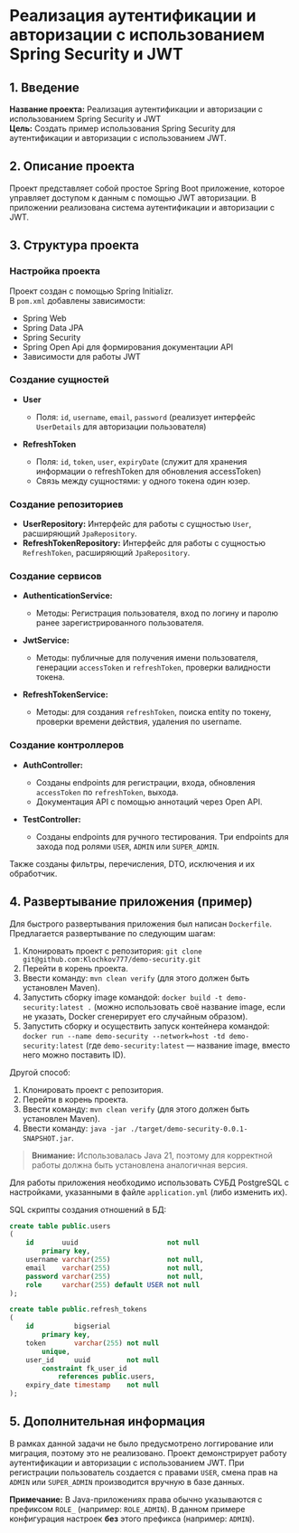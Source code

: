 # Реализация аутентификации и авторизации с использованием Spring Security и JWT

## 1. Введение

**Название проекта:** Реализация аутентификации и авторизации с использованием Spring Security и JWT  
**Цель:** Создать пример использования Spring Security для аутентификации и авторизации с использованием JWT.

## 2. Описание проекта

Проект представляет собой простое Spring Boot приложение, которое управляет доступом к данным с помощью JWT авторизации. В приложении реализована система аутентификации и авторизации с JWT.

## 3. Структура проекта

### Настройка проекта

Проект создан с помощью Spring Initializr.  
В `pom.xml` добавлены зависимости:

- Spring Web
- Spring Data JPA
- Spring Security
- Spring Open Api для формирования документации API
- Зависимости для работы JWT

### Создание сущностей

- **User**
  - Поля: `id`, `username`, `email`, `password` (реализует интерфейс `UserDetails` для авторизации пользователя)
  
- **RefreshToken**
  - Поля: `id`, `token`, `user`, `expiryDate` (служит для хранения информации о refreshToken для обновления accessToken)
  - Связь между сущностями: у одного токена один юзер.

### Создание репозиториев

- **UserRepository:** Интерфейс для работы с сущностью `User`, расширяющий `JpaRepository`.
- **RefreshTokenRepository:** Интерфейс для работы с сущностью `RefreshToken`, расширяющий `JpaRepository`.

### Создание сервисов

- **AuthenticationService:**
  - Методы: Регистрация пользователя, вход по логину и паролю ранее зарегистрированного пользователя.
  
- **JwtService:**
  - Методы: публичные для получения имени пользователя, генерации `accessToken` и `refreshToken`, проверки валидности токена.
  
- **RefreshTokenService:**
  - Методы: для создания `refreshToken`, поиска entity по токену, проверки времени действия, удаления по username.

### Создание контроллеров

- **AuthController:**
  - Созданы endpoints для регистрации, входа, обновления `accessToken` по `refreshToken`, выхода.
  - Документация API с помощью аннотаций через Open API.

- **TestController:**
  - Созданы endpoints для ручного тестирования. Три endpoints для захода под ролями `USER`, `ADMIN` или `SUPER_ADMIN`.

Также созданы фильтры, перечисления, DTO, исключения и их обработчик.

## 4. Развертывание приложения (пример)

Для быстрого развертывания приложения был написан `Dockerfile`. Предлагается развертывание по следующим шагам:

1. Клонировать проект с репозитория: `git clone git@github.com:Klochkov777/demo-security.git`
2. Перейти в корень проекта.
3. Ввести команду: `mvn clean verify` (для этого должен быть установлен Maven).
4. Запустить сборку image командой: `docker build -t demo-security:latest .` (можно использовать своё название image, если не указать, Docker сгенерирует его случайным образом).
5. Запустить сборку и осуществить запуск контейнера командой: `docker run --name demo-security --network=host -td demo-security:latest` (где `demo-security:latest` — название image, вместо него можно поставить ID).

Другой способ:

1. Клонировать проект с репозитория.
2. Перейти в корень проекта.
3. Ввести команду: `mvn clean verify` (для этого должен быть установлен Maven).
4. Ввести команду: `java -jar ./target/demo-security-0.0.1-SNAPSHOT.jar`.

> **Внимание:** Использовалась Java 21, поэтому для корректной работы должна быть установлена аналогичная версия.

Для работы приложения необходимо использовать СУБД PostgreSQL с настройками, указанными в файле `application.yml` (либо изменить их).

SQL скрипты создания отношений в БД:

```sql
create table public.users
(
    id       uuid                      not null
        primary key,
    username varchar(255)              not null,
    email    varchar(255)              not null,
    password varchar(255)              not null,
    role     varchar(255) default USER not null
);

create table public.refresh_tokens
(
    id          bigserial
        primary key,
    token       varchar(255) not null
        unique,
    user_id     uuid         not null
        constraint fk_user_id
            references public.users,
    expiry_date timestamp    not null
);

```
## 5. Дополнительная информация

В рамках данной задачи не было предусмотрено логгирование или миграция, поэтому это не реализовано. Проект демонстрирует работу аутентификации и авторизации с использованием JWT. При регистрации пользователь создается с правами `USER`, смена прав на `ADMIN` или `SUPER_ADMIN` производится вручную в базе данных.

**Примечание:** В Java-приложениях права обычно указываются с префиксом `ROLE_` (например: `ROLE_ADMIN`). В данном примере конфигурация настроек **без** этого префикса (например: `ADMIN`).






